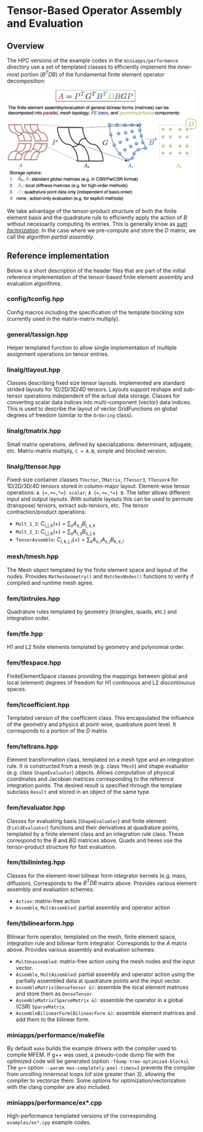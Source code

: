 # Tensor-Based Operator Assembly and Evaluation

## Overview

The HPC versions of the example codes in the `miniapps/performance` directory
use a set of templated classes to efficiently implement the inner-most portion
($B^T D B$) of the fundamental finite element operator decomposition:

![](img/FEDecomposition.png)

We take advantage of the tensor-product structure of both the finite element
basis and the quadrature rule to efficiently apply the action of $B$ without
necessarily computing its entries. This is generally know as
_[sum factorization](http://www.sciencedirect.com/science/article/pii/0021999180900054)_.
In the case where we pre-compute and store the $D$ matrix, we call the algorithm _partial assembly_.

## Reference implementation

Below is a short description of the header files that are part of the initial
reference implementation of the tensor-based finite element assembly and
evaluation algorithms.

### config/tconfig.hpp
   Config macros including the specification of the template blocking size
   (currently used in the matrix-matrix multiply).

### general/tassign.hpp
   Helper templated function to allow single implementation of multiple
   assignment operations on tensor entries.

### linalg/tlayout.hpp
   Classes describing fixed size tensor layouts. Implemented are standard
   strided layouts for 1D/2D/3D/4D tensors. Layouts support reshape and
   sub-tensor operations independent of the actual data storage. Classes for
   converting scalar data indices into multi-component (vector) data
   indices. This is used to describe the layout of vector GridFunctions on
   global degrees of freedom (similar to the `Ordering` class).

### linalg/tmatrix.hpp
   Small matrix operations, defined by specializations: determinant, adjugate,
   etc. Matrix-matrix multiply, `C = A.B`, simple and blocked version.

### linalg/ttensor.hpp
   Fixed-size container classes `TVector`, `TMatrix`, `TTensor3`, `TTensor4` for
   1D/2D/3D/4D tensors stored in column-major layout.
   Element-wise tensor operations: `A {=,+=,*=} scalar`; `A {=,+=,*=} B`.  The
   latter allows different input and output layouts. With suitable layouts this
   can be used to permute (transpose) tensors, extract sub-tensors, etc.
   The tensor contraction/product operations:

   - `Mult_1_2`: $C_{i,j,k} (+)= \sum_s A_{s,j} B_{i,s,k}$
   - `Mult_2_1`: $C_{i,j,k} (+)= \sum_s A_{i,s} B_{s,j,k}$
   - `TensorAssemble`: $C_{i,k,j,l} (+)= \sum_s A_{s,i} A_{s,j} B_{k,s,l}$

### mesh/tmesh.hpp
   The Mesh object templated by the finite element space and layout of the
   nodes. Provides `MathesGeometry()` and `MatchesNodes()` functions to verify if
   compiled and runtime mesh agree.

### fem/tintrules.hpp
   Quadrature rules templated by geometry (triangles, quads, etc.) and
   integration order.

### fem/tfe.hpp
   H1 and L2 finite elements templated by geometry and polynomial order.

### fem/tfespace.hpp
   FiniteElementSpace classes providing the mappings between global and local
   (element) degrees of freedom for H1 continuous and L2 discontinuous spaces.

### fem/tcoefficient.hpp
   Templated version of the coefficient class. This encapsulated the influence
   of the geometry and physics at point-wise, quadrature point level. It
   corresponds to a portion of the $D$ matrix.

### fem/teltrans.hpp
   Element transformation class, templated on a mesh type and an integration
   rule. It is constructed from a mesh (e.g. class `TMesh`) and shape evaluator
   (e.g. class `ShapeEvaluator`) objects. Allows computation of physical
   coordinates and Jacobian matrices corresponding to the reference integration
   points. The desired result is specified through the template subclass `Result`
   and stored in an object of the same type.

### fem/tevaluator.hpp
   Classes for evaluating basis (`ShapeEvaluator`) and finite element
   (`FieldEvaluator`) functions and their derivatives at quadrature points,
   templated by a finite element class and an integration rule class. These
   correspond to the $B$ and $BG$ matrices above. Quads and hexes use the
   tensor-product structure for fast evaluation.

### fem/tbilininteg.hpp
   Classes for the element-level bilinear form integrator kernels (e.g. mass,
   diffusion). Corresponds to the $B^T D B$ matrix above.  Provides various
   element assembly and evaluation schemes:

   - `Action`: matrix-free action
   - `Assemble`, `MultAssembled`: partial assembly and operator action

### fem/tbilinearform.hpp
   Bilinear form operator, templated on the mesh, finite element space,
   integration rule and bilinear form integrator. Corresponds to the $A$ matrix
   above. Provides various assembly and evaluation schemes:

   - `MultUnassembled`: matrix-free action using the mesh nodes and the input
     vector.
   - `Assemble`, `MultAssembled`: partial assembly and operator action using the
     partially assembled data at quadrature points and the input vector.
   - `AssembleMatrix(DenseTensor &)`: assemble the local element matrices and
     store them as `DenseTensor`.
   - `AssembleMatrix(SparseMatrix &)`: assemble the operator in a global (CSR)
     `SparseMatrix`.
   - `AssembleBilinearForm(BilinearForm &)`: assemble element matrices and add
     them to the bilinear form.

### miniapps/performance/makefile
   By default `make` builds the example drivers with the compiler used to
   compile MFEM. If g++ was used, a pseudo-code dump file with the optimized
   code will be generated (option `-fdump-tree-optimized-blocks`). The `g++`
   option `--param max-completely-peel-times=3` prevents the compiler from
   unrolling innermost loops (of size greater than 3), allowing the compiler to
   vectorize them. Some options for optimization/vectorization with the clang
   compiler are also included.

### miniapps/performance/ex*.cpp
   High-performance templated versions of the corresponding `examples/ex*.cpp`
   example codes.

<script type="text/x-mathjax-config">MathJax.Hub.Config({TeX: {equationNumbers: {autoNumber: "all"}}, tex2jax: {inlineMath: [['$','$']]}});</script>
<script type="text/javascript" src="http://cdn.mathjax.org/mathjax/latest/MathJax.js?config=TeX-AMS_HTML"></script>
